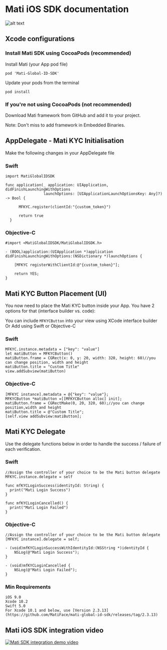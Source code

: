 # Mati iOS SDK documentation 

![alt text](https://github.com/MatiFace/mati-global-id-sdk/blob/master/Group%2011-1.png)

## Xcode configurations

### Install Mati SDK using CocoaPods (recommended)

Install Mati (your App pod file)
  
    pod 'Mati-Global-ID-SDK'
    
Update your pods from the terminal

    pod install

### If you're not using CocoaPods (not recommended)

Download Mati framework from GitHub and add it to your project.

Note: Don't miss to add framework in Embedded Binaries.


## AppDelegate - Mati KYC Initialisation

Make the following changes in your AppDelegate file 

### Swift
    
    import MatiGlobalIDSDK
    
    func application(_ application: UIApplication, didFinishLaunchingWithOptions
                     launchOptions: [UIApplicationLaunchOptionsKey: Any]?) -> Bool {
          
          MFKYC.register(clientId:"{custom_token}")

          return true
      }
      
      
      
### Objective-C
    
    #import <MatiGlobalIDSDK/MatiGlobalIDSDK.h>
    
    - (BOOL)application:(UIApplication *)application didFinishLaunchingWithOptions:(NSDictionary *)launchOptions {
        
        [MFKYC registerWithClientId:@"{custom_token}"];

        return YES;
    }

## Mati KYC Button Placement (UI)

You now need to place the Mati KYC button inside your App. You have 2 options for that (interface builder vs. code):

You can include `MFKYCButton` into your view using XCode interface builder
Or
Add using Swift or Objective-C 

### Swift
    
    MFKYC.instance.metadata = ["key": "value"]
    let matiButton = MFKYCButton()
    matiButton.frame = CGRect(x: 0, y: 20, width: 320, height: 60)//you can change position, width and height
    matiButton.title = "Custom Title"
    view.addSubview(matiButton)
    
### Objective-C
    
    [MFKYC instance].metadata = @{"key": "value"};
    MFKYCButton *matiButton =[[MFKYCButton alloc] init];
    matiButton.frame = CGRectMake(0, 20, 320, 60);//you can change position,width and height
    matiButton.title = @"Custom Title";
    [self.view addSubview:matiButton];
    
## Mati KYC Delegate

Use the delegate functions below in order to handle the success / failure of each verification.

### Swift

    //Assign the controller of your choice to be the Mati button delegate
    MFKYC.instance.delegate = self

    func mfKYCLoginSuccess(identityId: String) {
      print("Mati Login Success")
    }
    
    func mfKYCLoginCancelled() {
      print("Mati Login Failed")
    }
    
### Objective-C
    
    //Assign the controller of your choice to be the Mati button delegate
    [MFKYC instance].delegate = self;

    - (void)mfKYCLoginSuccessWithIdentityId:(NSString *)identityId {
        NSLog(@"Mati Login Success");
    }
    
    - (void)mfKYCLoginCancelled {
        NSLog(@"Mati Login Failed");
    }
    
### Min Requirements 
    iOS 9.0 
    Xcode 10.2
    Swift 5.0
    For Xcode 10.1 and below, use [Version 2.3.13](https://github.com/MatiFace/mati-global-id-sdk/releases/tag/2.3.13)

## Mati iOS SDK integration video    

[![Mati SDK integration demo video](https://img.youtube.com/vi/sPS7_QoFhpY/0.jpg)](https://www.youtube.com/watch?v=sPS7_QoFhpY)
